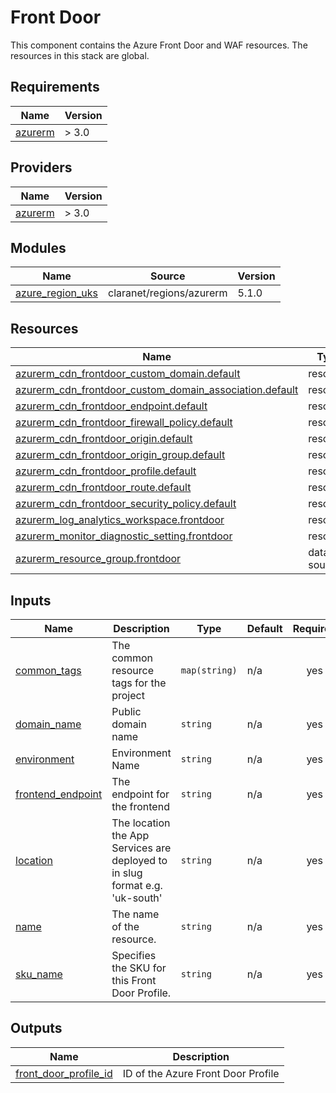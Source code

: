 # Front Door

This component contains the Azure Front Door and WAF resources. The resources in this stack are global.

<!-- BEGINNING OF PRE-COMMIT-TERRAFORM DOCS HOOK -->
## Requirements

| Name | Version |
|------|---------|
| <a name="requirement_azurerm"></a> [azurerm](#requirement\_azurerm) | > 3.0 |

## Providers

| Name | Version |
|------|---------|
| <a name="provider_azurerm"></a> [azurerm](#provider\_azurerm) | > 3.0 |

## Modules

| Name | Source | Version |
|------|--------|---------|
| <a name="module_azure_region_uks"></a> [azure\_region\_uks](#module\_azure\_region\_uks) | claranet/regions/azurerm | 5.1.0 |

## Resources

| Name | Type |
|------|------|
| [azurerm_cdn_frontdoor_custom_domain.default](https://registry.terraform.io/providers/hashicorp/azurerm/latest/docs/resources/cdn_frontdoor_custom_domain) | resource |
| [azurerm_cdn_frontdoor_custom_domain_association.default](https://registry.terraform.io/providers/hashicorp/azurerm/latest/docs/resources/cdn_frontdoor_custom_domain_association) | resource |
| [azurerm_cdn_frontdoor_endpoint.default](https://registry.terraform.io/providers/hashicorp/azurerm/latest/docs/resources/cdn_frontdoor_endpoint) | resource |
| [azurerm_cdn_frontdoor_firewall_policy.default](https://registry.terraform.io/providers/hashicorp/azurerm/latest/docs/resources/cdn_frontdoor_firewall_policy) | resource |
| [azurerm_cdn_frontdoor_origin.default](https://registry.terraform.io/providers/hashicorp/azurerm/latest/docs/resources/cdn_frontdoor_origin) | resource |
| [azurerm_cdn_frontdoor_origin_group.default](https://registry.terraform.io/providers/hashicorp/azurerm/latest/docs/resources/cdn_frontdoor_origin_group) | resource |
| [azurerm_cdn_frontdoor_profile.default](https://registry.terraform.io/providers/hashicorp/azurerm/latest/docs/resources/cdn_frontdoor_profile) | resource |
| [azurerm_cdn_frontdoor_route.default](https://registry.terraform.io/providers/hashicorp/azurerm/latest/docs/resources/cdn_frontdoor_route) | resource |
| [azurerm_cdn_frontdoor_security_policy.default](https://registry.terraform.io/providers/hashicorp/azurerm/latest/docs/resources/cdn_frontdoor_security_policy) | resource |
| [azurerm_log_analytics_workspace.frontdoor](https://registry.terraform.io/providers/hashicorp/azurerm/latest/docs/resources/log_analytics_workspace) | resource |
| [azurerm_monitor_diagnostic_setting.frontdoor](https://registry.terraform.io/providers/hashicorp/azurerm/latest/docs/resources/monitor_diagnostic_setting) | resource |
| [azurerm_resource_group.frontdoor](https://registry.terraform.io/providers/hashicorp/azurerm/latest/docs/data-sources/resource_group) | data source |

## Inputs

| Name | Description | Type | Default | Required |
|------|-------------|------|---------|:--------:|
| <a name="input_common_tags"></a> [common\_tags](#input\_common\_tags) | The common resource tags for the project | `map(string)` | n/a | yes |
| <a name="input_domain_name"></a> [domain\_name](#input\_domain\_name) | Public domain name | `string` | n/a | yes |
| <a name="input_environment"></a> [environment](#input\_environment) | Environment Name | `string` | n/a | yes |
| <a name="input_frontend_endpoint"></a> [frontend\_endpoint](#input\_frontend\_endpoint) | The endpoint for the frontend | `string` | n/a | yes |
| <a name="input_location"></a> [location](#input\_location) | The location the App Services are deployed to in slug format e.g. 'uk-south' | `string` | n/a | yes |
| <a name="input_name"></a> [name](#input\_name) | The name of the resource. | `string` | n/a | yes |
| <a name="input_sku_name"></a> [sku\_name](#input\_sku\_name) | Specifies the SKU for this Front Door Profile. | `string` | n/a | yes |

## Outputs

| Name | Description |
|------|-------------|
| <a name="output_front_door_profile_id"></a> [front\_door\_profile\_id](#output\_front\_door\_profile\_id) | ID of the Azure Front Door Profile |
<!-- END OF PRE-COMMIT-TERRAFORM DOCS HOOK -->
